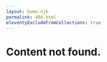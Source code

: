 ```yaml
---
layout: home.njk
permalink: 404.html
eleventyExcludeFromCollections: true
---
```

<h1 class="title-page">Content not found.</h1>
